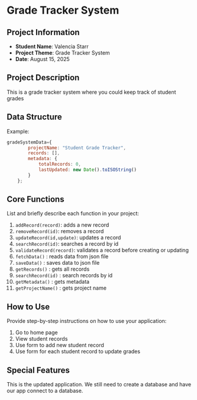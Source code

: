 # Grade Tracker System

## Project Information
- **Student Name**: Valencia Starr
- **Project Theme**: Grade Tracker System
- **Date**: August 15, 2025

## Project Description
This is a grade tracker system where you could keep track of student grades

## Data Structure

Example:
```javascript
gradeSystemData={
        projectName: "Student Grade Tracker",
        records: [],
        metadata: {
            totalRecords: 0,
            lastUpdated: new Date().toISOString()
        }
    };
```

## Core Functions
List and briefly describe each function in your project:

1. `addRecord(record)`: adds a new record
2. `removeRecord(id)`: removes a record
3. `updateRecord(id,update)`: updates a record
4. `searchRecord(id)`: searches a record by id
5. `validateRecord(record)`: validates a record before creating or updating
6. `fetchData()` : reads data from json file
7. `saveData()` : saves data to json file
8. `getRecords()` : gets all records
9. `searchRecord(id)` : search records by id
10. `getMetadata()` : gets metadata
11. `getProjectName()` : gets project name

## How to Use
Provide step-by-step instructions on how to use your application:

1. Go to home page
2. View student records
3. Use form to add new student record
4. Use form for each student record to update grades


## Special Features
This is the updated application.  We still need to create a database and have our app connect to a database.